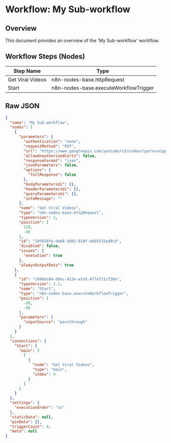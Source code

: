 # Workflow: My Sub-workflow

## Overview

This document provides an overview of the 'My Sub-workflow' workflow.

## Workflow Steps (Nodes)

| Step Name | Type |
|-----------|------|
| Get Viral Videos | n8n-nodes-base.httpRequest |
| Start | n8n-nodes-base.executeWorkflowTrigger |

## Raw JSON

```json
{
  "name": "My Sub-workflow",
  "nodes": [
    {
      "parameters": {
        "authentication": "none",
        "requestMethod": "PUT",
        "url": "https://www.googleapis.com/youtube/v3/videos?part=snippet,statistics&chart=mostPopular&regionCode=US&videoCategoryId=10&key=YOUR_YOUTUBE_API_KEY",
        "allowUnauthorizedCerts": false,
        "responseFormat": "json",
        "jsonParameters": false,
        "options": {
          "fullResponse": false
        },
        "bodyParametersUi": {},
        "headerParametersUi": {},
        "queryParametersUi": {},
        "infoMessage": ""
      },
      "name": "Get Viral Videos",
      "type": "n8n-nodes-base.httpRequest",
      "typeVersion": 1,
      "position": [
        128,
        -80
      ],
      "id": "19f026fe-de68-4d02-910f-e0b5515ed9cd",
      "disabled": false,
      "issues": {
        "execution": true
      },
      "alwaysOutputData": true
    },
    {
      "id": "c04bbc84-d6ec-412e-a1e5-477e711cf30e",
      "typeVersion": 1.1,
      "name": "Start",
      "type": "n8n-nodes-base.executeWorkflowTrigger",
      "position": [
        -80,
        -80
      ],
      "parameters": {
        "inputSource": "passthrough"
      }
    }
  ],
  "connections": {
    "Start": {
      "main": [
        [
          {
            "node": "Get Viral Videos",
            "type": "main",
            "index": 0
          }
        ]
      ]
    }
  },
  "settings": {
    "executionOrder": "v1"
  },
  "staticData": null,
  "pinData": {},
  "triggerCount": 0,
  "meta": null
}
```
